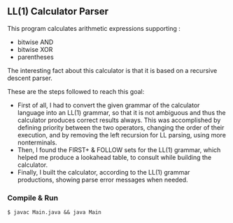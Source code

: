 ## LL(1) Calculator Parser

This program calculates arithmetic expressions supporting :
- bitwise AND
- bitwise XOR
- parentheses

The interesting fact about this calculator is that it is based on a recursive descent parser.

These are the steps followed to reach this goal:
- First of all, I had to convert the given grammar of the calculator language into an LL(1) grammar, so that it is not ambiguous and thus the calculator produces correct results always. This was accomplished by defining priority between the two operators, changing the order of their execution, and by removing the left recursion for LL parsing, using more nonterminals.
- Then, I found the FIRST+ & FOLLOW sets for the LL(1) grammar, which helped me produce a lookahead table, to consult while building the calculator.
- Finally, I built the calculator, according to the LL(1) grammar productions, showing parse error messages when needed.

### Compile & Run
```
$ javac Main.java && java Main
```